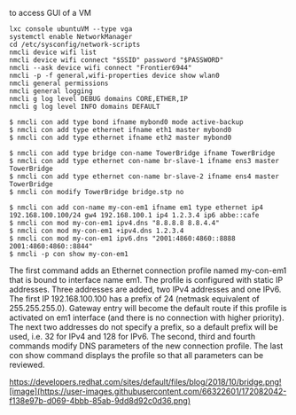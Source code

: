 to access GUI of a VM
    
    lxc console ubuntuVM --type vga
    systemctl enable NetworkManager
    cd /etc/sysconfig/network-scripts
    nmcli device wifi list
    nmcli device wifi connect "$SSID" password "$PASSWORD"
    nmcli --ask device wifi connect "Frontier6944"
    nmcli -p -f general,wifi-properties device show wlan0
    nmcli general permissions
    nmcli general logging
    nmcli g log level DEBUG domains CORE,ETHER,IP
    nmcli g log level INFO domains DEFAULT
    
    $ nmcli con add type bond ifname mybond0 mode active-backup
    $ nmcli con add type ethernet ifname eth1 master mybond0
    $ nmcli con add type ethernet ifname eth2 master mybond0
    
    $ nmcli con add type bridge con-name TowerBridge ifname TowerBridge
    $ nmcli con add type ethernet con-name br-slave-1 ifname ens3 master TowerBridge
    $ nmcli con add type ethernet con-name br-slave-2 ifname ens4 master TowerBridge
    $ nmcli con modify TowerBridge bridge.stp no
    
    $ nmcli con add con-name my-con-em1 ifname em1 type ethernet ip4 192.168.100.100/24 gw4 192.168.100.1 ip4 1.2.3.4 ip6 abbe::cafe
    $ nmcli con mod my-con-em1 ipv4.dns "8.8.8.8 8.8.4.4"
    $ nmcli con mod my-con-em1 +ipv4.dns 1.2.3.4
    $ nmcli con mod my-con-em1 ipv6.dns "2001:4860:4860::8888 2001:4860:4860::8844"
    $ nmcli -p con show my-con-em1

The first command adds an Ethernet connection profile named my-con-em1 that is bound to interface name em1. The profile is configured with static IP addresses. Three addresses are added, two IPv4 addresses and one IPv6. The first IP 192.168.100.100 has a prefix of 24 (netmask equivalent of 255.255.255.0). Gateway entry will become the default route if this profile is activated on em1 interface (and there is no connection with higher priority). The next two addresses do not specify a prefix, so a default prefix will be used, i.e. 32 for IPv4 and 128 for IPv6. The second, third and fourth commands modify DNS parameters of the new connection profile. The last con show command displays the profile so that all parameters can be reviewed.

https://developers.redhat.com/sites/default/files/blog/2018/10/bridge.png![image](https://user-images.githubusercontent.com/66322601/172082042-f138e97b-d069-4bbb-85ab-9dd8d92c0d36.png)

